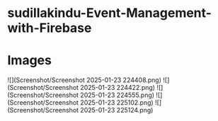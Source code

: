 # sudillakindu-Event-Management-with-Firebase

# Images

![](Screenshot/Screenshot 2025-01-23 224408.png)
![](Screenshot/Screenshot 2025-01-23 224422.png)
![](Screenshot/Screenshot 2025-01-23 224555.png)
![](Screenshot/Screenshot 2025-01-23 225102.png)
![](Screenshot/Screenshot 2025-01-23 225124.png)